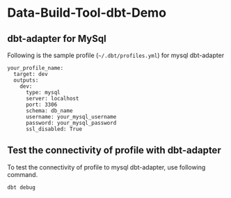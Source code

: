 # Data-Build-Tool-dbt-Demo

## dbt-adapter for MySql 
Following is the sample profile (`~/.dbt/profiles.yml`) for mysql dbt-adapter
```
your_profile_name:
  target: dev
  outputs:
    dev:
      type: mysql
      server: localhost
      port: 3306
      schema: db_name
      username: your_mysql_username
      password: your_mysql_password
      ssl_disabled: True
```

## Test the connectivity of profile with dbt-adapter 
To test the connectivity of profile to mysql dbt-adapter, use following command. 

```
dbt debug 
```

